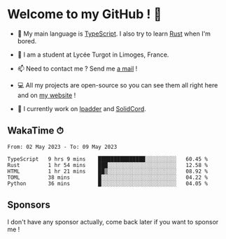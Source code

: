 # Welcome to my GitHub ! 🌃

- 🔭 My main language is [TypeScript](https://www.typescriptlang.org/). I also try to learn [Rust](https://www.rust-lang.org/) when I'm bored. 

- 🌱 I am a student at Lycée Turgot in Limoges, France.

- 📫 Need to contact me ? Send me <a href="mailto:mikkel@milescode.dev">a mail</a> !

- 💻 All my projects are open-source so you can see them all right here and on <a href="https://www.vexcited.ml">my website</a> !

- 👀 I currently work on [lpadder](https://github.com/Vexcited/lpadder) and [SolidCord](https://github.com/Vexcited/SolidCord).

## WakaTime ⏱

<!--START_SECTION:waka-->

```text
From: 02 May 2023 - To: 09 May 2023

TypeScript   9 hrs 9 mins    ███████████████░░░░░░░░░░   60.45 %
Rust         1 hr 54 mins    ███░░░░░░░░░░░░░░░░░░░░░░   12.58 %
HTML         1 hr 21 mins    ██▒░░░░░░░░░░░░░░░░░░░░░░   08.92 %
TOML         38 mins         █░░░░░░░░░░░░░░░░░░░░░░░░   04.22 %
Python       36 mins         █░░░░░░░░░░░░░░░░░░░░░░░░   04.05 %
```

<!--END_SECTION:waka-->

## Sponsors

I don't have any sponsor actually, come back later if you want to sponsor me !
